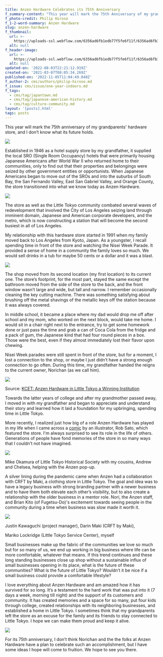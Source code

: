 ```yaml
---
title: Anzen Hardware Celebrates its 75th Anniversary
f_summary-content: "This year will mark the 75th Anniversary of my grandparents' hardware store, and I don’t know what its future holds.\_"
f_photo-credit: Philip Hirose
f_1-2-word-summary: Anzen Hardware
slug: anzen-hardware
f_thumbnail:
  url: >-
    https://uploads-ssl.webflow.com/6356ad6fb1edb77f5fe6f11f/6356ad6fb1edb7ea47e6fb2e_6045ce080a42d56eb5cf78a0_Anzen20Hardware20Little20Tokyo20thumb.jpeg
  alt: null
f_header-image:
  url: >-
    https://uploads-ssl.webflow.com/6356ad6fb1edb77f5fe6f11f/6356ad6fb1edb71d84e6fb2f_6045cde2ff23ef8eae2e127a_Anzen20Hardware20Little20Tokyo202.jpeg
  alt: null
updated-on: '2022-08-03T22:21:12.919Z'
created-on: '2021-03-07T08:05:34.269Z'
published-on: '2022-11-05T11:04:49.048Z'
f_author-2: cms/authors/philip-hirose.md
f_issue: cms/issue/one-year-indoors.md
f_tags:
  - cms/tag/japantown.md
  - cms/tag/japanese-american-history.md
  - cms/tag/culture-community.md
layout: '[posts].html'
tags: posts
---
```


This year will mark the 75th anniversary of my grandparents' hardware store, and I don’t know what its future holds.

![](https://uploads-ssl.webflow.com/6356ad6fb1edb77f5fe6f11f/6356ad6fb1edb7945de6f8a4_IMG_0001.jpg)

Established in 1946 as a hotel supply store by my grandfather, it supplied the local SRO (Single Room Occupancy) hotels that were primarily housing Japanese Americans after World War II who returned home to their communities, only to find out that their properties and belongings were seized by other government entities or opportunists. When Japanese Americans began to move out of the SROs and into the suburbs of South Bay, the San Fernando Valley, East San Gabriel Valley, and Orange County, the store transitioned into what we know today as Anzen Hardware.

![](https://uploads-ssl.webflow.com/6356ad6fb1edb77f5fe6f11f/6356ad6fb1edb7016ce6f8a5_IMG_0034%202.jpg)

The store as well as the Little Tokyo community combated several waves of redevelopment that involved the City of Los Angeles seizing land through imminent domain, Japanese and American corporate developers, and the metro, which is now constructing a station that will become the second busiest in all of Los Angeles.

My relationship with this hardware store started in 1991 when my family moved back to Los Angeles from Kyoto, Japan. As a youngster, I recall spending time in front of the store and watching the Nisei Week Parade. It provided a sense of home in a community the family loves so much. We would sell drinks in a tub for maybe 50 cents or a dollar and it was a blast.

![](https://uploads-ssl.webflow.com/6356ad6fb1edb77f5fe6f11f/6356ad6fb1edb7ef48e6f8a6_IMG_0013.jpg)

The shop moved from its second location (my first location) to its current one. The store’s footprint, for the most part, stayed the same except the bathroom moved from the side of the store to the back, and the front window wasn’t large and wide, but tall and narrow. I remember occasionally cleaning the key cutting machine. There was something satisfying about brushing off the metal shavings of the metallic keys off the station because it was always covered.

In middle school, it became a place where my dad would drop me off after school and my mom, who worked on the next block, would take me home. I would sit in a chair right next to the entrance, try to get some homework done or just pass the time and grab a can of Coca Cola from the fridge and a pack of gum, the Japanese kind that had four round pieces in a box. Those were the best, even if they almost immediately lost their flavor upon chewing.

Nisei Week parades were still spent in front of the store, but for a moment, I lost a connection to the shop, or maybe I just didn’t have a strong enough connection to go often. During this time, my grandfather handed the reigns to the current owner, Norichan (as we call him).

![](https://uploads-ssl.webflow.com/6356ad6fb1edb77f5fe6f11f/6356ad6fb1edb730a9e6f8a7_Screen%20Shot%202021-03-06%20at%2011.44.22%20PM.png)

Source: [KCET: Anzen Hardware in Little Tokyo a Winning Institution](https://www.kcet.org/shows/departures/anzen-hardware-in-little-tokyo-a-winning-institution)

Towards the latter years of college and after my grandmother passed away, I moved in with my grandfather and began to appreciate and understand their story and learned how it laid a foundation for my upbringing, spending time in Little Tokyo.

More recently, I realized just how big of a role Anzen Hardware has played in my life when I came across a [comic](https://www.instagram.com/p/CCrHJauAQfS/) by an illustrator, Rob Sato, which featured the store. I'm always surprised to see its role in the life of others. Generations of people have fond memories of the store in so many ways that I couldn’t not have imagined.

![](https://uploads-ssl.webflow.com/6356ad6fb1edb77f5fe6f11f/6356ad6fb1edb7de1ee6f8a8_PXL_20201219_221241407.jpg)

Mike Okamura of Little Tokyo Historical Society with my cousins, Andrew and Chelsea, helping with the Anzen pop-up.

A silver lining during the pandemic came when Anzen had a collaboration with CRFT by Maki, a clothing store in Little Tokyo. The goal and idea was to have a legacy business with strong branding partner with a newer business and to have them both elevate each other’s visibility, but to also create a relationship with the older business in a mentor role. Nori, the Anzen staff, and Brian Kito (of Fugetsu-Do)'s excitement towards seeing people in the community during a time when business was slow made it worth it.

![](https://uploads-ssl.webflow.com/6356ad6fb1edb77f5fe6f11f/6356ad6fb1edb79564e6f8a9_IMG-20201221-WA0002.jpg)

Justin Kawaguchi (project manager), Darin Maki (CRFT by Maki),

Mariko Lockridge (Little Tokyo Service Center), myself

Small businesses make up the fabric of the communities we love so much but for so many of us, we end up working in big business where life can be more comfortable, whatever that means. If this trend continues and these long standing businesses close up shop without a sustainable influx of small businesses opening in its place, what is the future of these communities? What is the future of Little Tokyo? Wouldn’t it be nice if a small business could provide a comfortable lifestyle?

I love everything about Anzen Hardware and am amazed how it has survived for so long. It’s a testament to the hard work that was put into it (7 days a week, morning till night) and the support of its customers and community. It has created memories and a space for so many, put four kids through college, created relationships with its neighboring businesses, and established a home in Little Tokyo. I sometimes think that my grandparents left the store as an excuse for the family and its friends to stay connected to Little Tokyo. I hope we can make them proud and keep it alive.

![](https://uploads-ssl.webflow.com/6356ad6fb1edb77f5fe6f11f/6356ad6fb1edb71be8e6f8aa_Screen%20Shot%202021-03-07%20at%2012.04.22%20AM.png)

For its 75th anniversary, I don’t think Norichan and the the folks at Anzen Hardware have a plan to celebrate such an accomplishment, but I have some ideas I hope will come to fruition. We hope to see you there.
